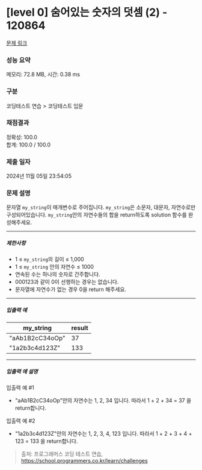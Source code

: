 # [level 0] 숨어있는 숫자의 덧셈 (2) - 120864 

[문제 링크](https://school.programmers.co.kr/learn/courses/30/lessons/120864) 

### 성능 요약

메모리: 72.8 MB, 시간: 0.38 ms

### 구분

코딩테스트 연습 > 코딩테스트 입문

### 채점결과

정확성: 100.0<br/>합계: 100.0 / 100.0

### 제출 일자

2024년 11월 05일 23:54:05

### 문제 설명

<p>문자열 <code>my_string</code>이 매개변수로 주어집니다. <code>my_string</code>은 소문자, 대문자, 자연수로만 구성되어있습니다. <code>my_string</code>안의 자연수들의 합을 return하도록 solution 함수를 완성해주세요.</p>

<hr>

<h5>제한사항</h5>

<ul>
<li>1 ≤ <code>my_string</code>의 길이 ≤ 1,000</li>
<li>1 ≤ <code>my_string</code> 안의 자연수 ≤ 1000</li>
<li>연속된 수는 하나의 숫자로 간주합니다.</li>
<li>000123과 같이 0이 선행하는 경우는 없습니다.</li>
<li>문자열에 자연수가 없는 경우 0을 return 해주세요.</li>
</ul>

<hr>

<h5>입출력 예</h5>
<table class="table">
        <thead><tr>
<th>my_string</th>
<th>result</th>
</tr>
</thead>
        <tbody><tr>
<td>"aAb1B2cC34oOp"</td>
<td>37</td>
</tr>
<tr>
<td>"1a2b3c4d123Z"</td>
<td>133</td>
</tr>
</tbody>
      </table>
<hr>

<h5>입출력 예 설명</h5>

<p>입출력 예 #1</p>

<ul>
<li>"aAb1B2cC34oOp"안의 자연수는 1, 2, 34 입니다. 따라서 1 + 2 + 34 = 37 을 return합니다.</li>
</ul>

<p>입출력 예 #2</p>

<ul>
<li>"1a2b3c4d123Z"안의 자연수는 1, 2, 3, 4, 123 입니다. 따라서 1 + 2 + 3 + 4 + 123 = 133 을 return합니다.</li>
</ul>


> 출처: 프로그래머스 코딩 테스트 연습, https://school.programmers.co.kr/learn/challenges
